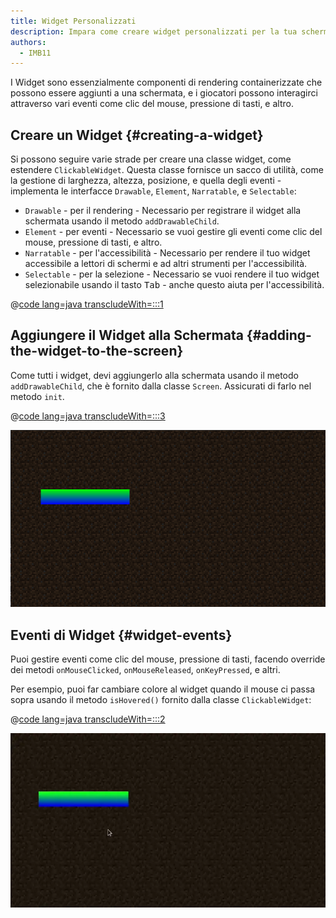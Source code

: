 ```yaml
---
title: Widget Personalizzati
description: Impara come creare widget personalizzati per la tua schermata.
authors:
  - IMB11
---
```


I Widget sono essenzialmente componenti di rendering containerizzate che possono essere aggiunti a una schermata, e i giocatori possono interagirci attraverso vari eventi come clic del mouse, pressione di tasti, e altro.

## Creare un Widget {#creating-a-widget}

Si possono seguire varie strade per creare una classe widget, come estendere `ClickableWidget`. Questa classe fornisce un sacco di utilità, come la gestione di larghezza, altezza, posizione, e quella degli eventi - implementa le interfacce `Drawable`, `Element`, `Narratable`, e `Selectable`:

- `Drawable` - per il rendering - Necessario per registrare il widget alla schermata usando il metodo `addDrawableChild`.
- `Element` - per eventi - Necessario se vuoi gestire gli eventi come clic del mouse, pressione di tasti, e altro.
- `Narratable` - per l'accessibilità - Necessario per rendere il tuo widget accessibile a lettori di schermi e ad altri strumenti per l'accessibilità.
- `Selectable` - per la selezione - Necessario se vuoi rendere il tuo widget selezionabile usando il tasto <kbd>Tab</kbd> - anche questo aiuta per l'accessibilità.

@[code lang=java transcludeWith=:::1](@/reference/1.21.4/src/client/java/com/example/docs/rendering/screens/CustomWidget.java)

## Aggiungere il Widget alla Schermata {#adding-the-widget-to-the-screen}

Come tutti i widget, devi aggiungerlo alla schermata usando il metodo `addDrawableChild`, che è fornito dalla classe `Screen`. Assicurati di farlo nel metodo `init`.

@[code lang=java transcludeWith=:::3](@/reference/1.21.4/src/client/java/com/example/docs/rendering/screens/CustomScreen.java)

![Widget personalizzato sullo schermo](/assets/develop/rendering/gui/custom-widget-example.png)

## Eventi di Widget {#widget-events}

Puoi gestire eventi come clic del mouse, pressione di tasti, facendo override dei metodi `onMouseClicked`, `onMouseReleased`, `onKeyPressed`, e altri.

Per esempio, puoi far cambiare colore al widget quando il mouse ci passa sopra usando il metodo `isHovered()` fornito dalla classe `ClickableWidget`:

@[code lang=java transcludeWith=:::2](@/reference/1.21.4/src/client/java/com/example/docs/rendering/screens/CustomWidget.java)

![Esempio Evento Hovering](/assets/develop/rendering/gui/custom-widget-events.webp)
